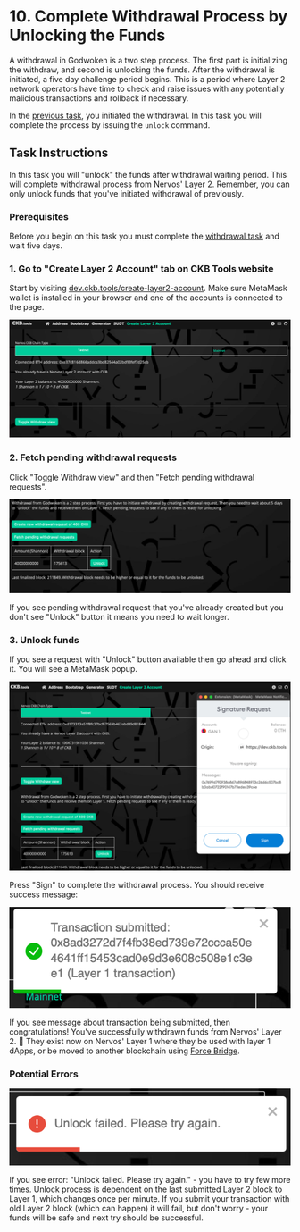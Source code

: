 # 10. Complete Withdrawal Process by Unlocking the Funds

A withdrawal in Godwoken is a two step process. The first part is initializing the withdraw, and second is unlocking the funds. After the withdrawal is initiated, a five day challenge period begins. This is a period where Layer 2 network operators have time to check and raise issues with any potentially malicious transactions and rollback if necessary.

In the [previous task](9.withdraw.md), you initiated the withdrawal. In this task you will complete the process by issuing the `unlock` command.

## Task Instructions

In this task you will "unlock" the funds after withdrawal waiting period. This will complete withdrawal process from Nervos' Layer 2. Remember, you can only unlock funds that you've initiated withdrawal of previously.

### Prerequisites

Before you begin on this task you must complete the [withdrawal task](9.withdraw.md) and wait five days.

### 1. Go to "Create Layer 2 Account" tab on CKB Tools website <a href="#1.-go-to-create-layer-2-account-tab-on-ckb-tools-website" id="1.-go-to-create-layer-2-account-tab-on-ckb-tools-website"></a>

Start by visiting [dev.ckb.tools/create-layer2-account](https://dev.ckb.tools/create-layer2-account). Make sure MetaMask wallet is installed in your browser and one of the accounts is connected to the page.

![Create Layer 2 Account tab](<../.gitbook/assets/image (7).png>)

### 2. Fetch pending withdrawal requests <a href="#2.-submit-withdrawal-request" id="2.-submit-withdrawal-request"></a>

Click "Toggle Withdraw view" and then "Fetch pending withdrawal requests".

![](<../.gitbook/assets/image (3).png>)

If you see pending withdrawal request that you've already created but you don't see "Unlock" button it means you need to wait longer.

### 3. Unlock funds <a href="#2.-submit-withdrawal-request" id="2.-submit-withdrawal-request"></a>

If you see a request with "Unlock" button available then go ahead and click it. You will see a MetaMask popup.

![](<../.gitbook/assets/image (6).png>)

Press "Sign" to complete the withdrawal process. You should receive success message:

![](<../.gitbook/assets/image (5).png>)

If you see message about transaction being submitted, then congratulations! You've successfully withdrawn funds from Nervos' Layer 2. 👏 They exist now on Nervos' Layer 1 where they be used with layer 1 dApps, or be moved to another blockchain using [Force Bridge](../concept-explainers/infrastructure.md#force-bridge).

### Potential Errors

![](<../.gitbook/assets/image (1).png>)

If you see error: "Unlock failed. Please try again." - you have to try few more times. Unlock process is dependent on the last submitted Layer 2 block to Layer 1, which changes once per minute. If you submit your transaction with old Layer 2 block (which can happen) it will fail, but don't worry - your funds will be safe and next try should be successful.
